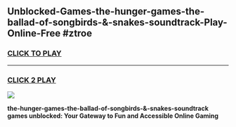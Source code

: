 
## Unblocked-Games-the-hunger-games-the-ballad-of-songbirds-&-snakes-soundtrack-Play-Online-Free #ztroe
<h3>
<a href="https://us.freeplayer.one?title=the-hunger-games-the-ballad-of-songbirds-&-snakes-soundtrack&ref=10M">CLICK TO PLAY</a></h3>
<hr>

<h3>
<a href="https://us.freeplayer.one?title=the-hunger-games-the-ballad-of-songbirds-&-snakes-soundtrack&ref=10M">CLICK 2 PLAY</a>
  
</h3>

<a href="https://us.freeplayer.one?title=the-hunger-games-the-ballad-of-songbirds-&-snakes-soundtrack&ref=10M"><img src="https://clearcache.store/games.png"></a>


**the-hunger-games-the-ballad-of-songbirds-&-snakes-soundtrack games unblocked: Your Gateway to Fun and Accessible Online Gaming**
